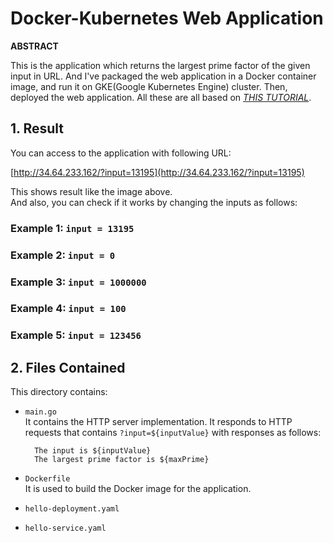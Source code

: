 # Docker-Kubernetes Web Application   

**ABSTRACT**   

This is the application which returns the largest prime factor of the given input in URL.
And I've packaged the web application in a Docker container image, and run it on GKE(Google Kubernetes Engine) cluster.
Then, deployed the web application. 
All these are all based on _[THIS TUTORIAL](https://cloud.google.com/kubernetes-engine/docs/tutorials/hello-app)_.

## 1. Result      
You can access to the application with following URL:   

   [http://34.64.233.162/?input=13195](http://34.64.233.162/?input=13195)   
      

This shows result like the image above.   
And also, you can check if it works by changing the inputs as follows:   

### Example 1: `input = 13195`   


### Example 2: `input = 0`   


### Example 3: `input = 1000000`   


### Example 4: `input = 100`   


### Example 5: `input = 123456`   

## 2. Files Contained   
This directory contains:

- `main.go`    
  It contains the HTTP server implementation. It responds to HTTP
  requests that contains `?input=${inputValue}` with responses as follows:
  ```
    The input is ${inputValue}   
    The largest prime factor is ${maxPrime}
  ```   
  
- `Dockerfile`   
  It is used to build the Docker image for the application.


- `hello-deployment.yaml`   

- `hello-service.yaml`   

